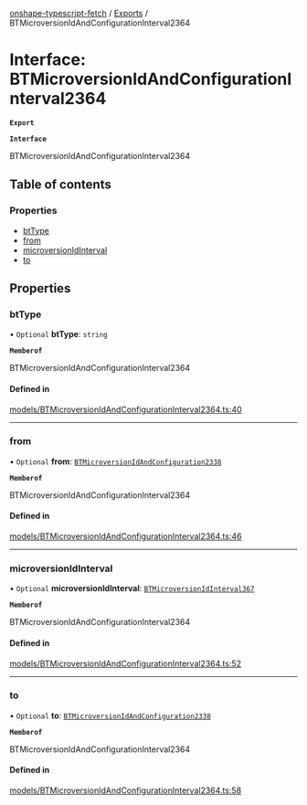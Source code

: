 [onshape-typescript-fetch](../README.md) / [Exports](../modules.md) / BTMicroversionIdAndConfigurationInterval2364

# Interface: BTMicroversionIdAndConfigurationInterval2364

**`Export`**

**`Interface`**

BTMicroversionIdAndConfigurationInterval2364

## Table of contents

### Properties

- [btType](BTMicroversionIdAndConfigurationInterval2364.md#bttype)
- [from](BTMicroversionIdAndConfigurationInterval2364.md#from)
- [microversionIdInterval](BTMicroversionIdAndConfigurationInterval2364.md#microversionidinterval)
- [to](BTMicroversionIdAndConfigurationInterval2364.md#to)

## Properties

### btType

• `Optional` **btType**: `string`

**`Memberof`**

BTMicroversionIdAndConfigurationInterval2364

#### Defined in

[models/BTMicroversionIdAndConfigurationInterval2364.ts:40](https://github.com/toebes/onshape-typescript-fetch/blob/3e11ae1/models/BTMicroversionIdAndConfigurationInterval2364.ts#L40)

___

### from

• `Optional` **from**: [`BTMicroversionIdAndConfiguration2338`](BTMicroversionIdAndConfiguration2338.md)

**`Memberof`**

BTMicroversionIdAndConfigurationInterval2364

#### Defined in

[models/BTMicroversionIdAndConfigurationInterval2364.ts:46](https://github.com/toebes/onshape-typescript-fetch/blob/3e11ae1/models/BTMicroversionIdAndConfigurationInterval2364.ts#L46)

___

### microversionIdInterval

• `Optional` **microversionIdInterval**: [`BTMicroversionIdInterval367`](BTMicroversionIdInterval367.md)

**`Memberof`**

BTMicroversionIdAndConfigurationInterval2364

#### Defined in

[models/BTMicroversionIdAndConfigurationInterval2364.ts:52](https://github.com/toebes/onshape-typescript-fetch/blob/3e11ae1/models/BTMicroversionIdAndConfigurationInterval2364.ts#L52)

___

### to

• `Optional` **to**: [`BTMicroversionIdAndConfiguration2338`](BTMicroversionIdAndConfiguration2338.md)

**`Memberof`**

BTMicroversionIdAndConfigurationInterval2364

#### Defined in

[models/BTMicroversionIdAndConfigurationInterval2364.ts:58](https://github.com/toebes/onshape-typescript-fetch/blob/3e11ae1/models/BTMicroversionIdAndConfigurationInterval2364.ts#L58)

